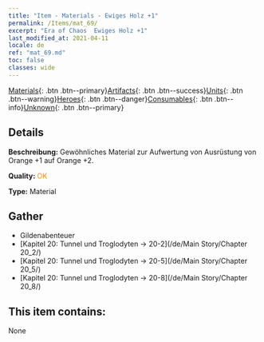 ```yaml
---
title: "Item - Materials - Ewiges Holz +1"
permalink: /Items/mat_69/
excerpt: "Era of Chaos  Ewiges Holz +1"
last_modified_at: 2021-04-11
locale: de
ref: "mat_69.md"
toc: false
classes: wide
---
```

 [Materials](/de/Items/){: .btn .btn--primary}[Artifacts](/de/Items/Artifacts/){: .btn .btn--success}[Units](/de/Items/Units/){: .btn .btn--warning}[Heroes](/de/Items/Heroes/){: .btn .btn--danger}[Consumables](/de/Items/Consumables/){: .btn .btn--info}[Unknown](/de/Items/Unknown/){: .btn .btn--primary}

## Details
 **Beschreibung:** Gewöhnliches Material zur Aufwertung von Ausrüstung von Orange +1 auf Orange +2.

 **Quality:** <span style="color: #FF8C00">OK</span>

 **Type:** Material

## Gather

*    Gildenabenteuer 
*    [Kapitel 20: Tunnel und Troglodyten -> 20-2](/de/Main Story/Chapter 20_2/) 
*    [Kapitel 20: Tunnel und Troglodyten -> 20-5](/de/Main Story/Chapter 20_5/) 
*    [Kapitel 20: Tunnel und Troglodyten -> 20-8](/de/Main Story/Chapter 20_8/) 

## This item contains:

  None

